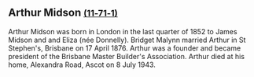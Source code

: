 ## Arthur Midson <small>[(11‑71‑1)](https://brisbane.discovereverafter.com/profile/31910236 "Go to Memorial Information" )</small>

Arthur Midson was born in London in the last quarter of 1852 to James Midson and and Eliza (née Donnelly). Bridget Malynn married Arthur in St Stephen's, Brisbane on 17 April 1876. Arthur was a founder and became president of the Brisbane Master Builder's Association. Arthur died at his home, Alexandra Road, Ascot on 8 July 1943.
